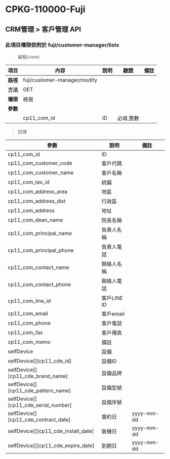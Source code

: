 # CPKG-110000-Fuji

## CRM管理 > 客戶管理 API

### 此項目權限依附於 fuji/customer-manager/lists

> 編輯(view)

| 項目                      | 內容                       | 說明                |驗證                      |   備註         |
|---------------------------|----------------------------|----------------------|-----------------|----------------|
| <b>路徑</b>               | fuji/customer-manager/modify    |                        |                |                  |
| <b>方法</b>               | GET                        |                    |                    |                 |
| <b>權限</b>               | 檢視                       |                     |                   |                 |
| <b>參數</b>               |                            |                       |                 |                 |
|                          | cp11_com_id             | ID            | 必填,整數               |                 |

> 回傳

| 參數                                                                        | 說明                            | 備註                           |
|----------------------------------------------------------------------------|--------------------------------|--------------------------------|
| cp11_com_id               | ID                            |                                |
| cp11_com_customer_code               | 客戶代碼                            |                                |
| cp11_com_customer_name               | 客戶名稱                            |                                |
| cp11_com_tax_id             | 統編                            |                                |
| cp11_com_address_area             | 地區                            |                                |
| cp11_com_address_dist             | 行政區                            |                                |
| cp11_com_address             | 地址                            |                                |
| cp11_com_dean_name             | 院長名稱                            |                                |
| cp11_com_principal_name             | 負責人名稱                            |                                |
| cp11_com_principal_phone             | 負責人電話                            |                                |
| cp11_com_contact_name             | 聯絡人名稱                            |                                |
| cp11_com_contact_phone             | 聯絡人電話                            |                                |
| cp11_com_line_id             | 客戶LINE ID                            |                                |
| cp11_com_email             | 客戶email                            |                                |
| cp11_com_phone             | 客戶電話                            |                                |
| cp11_com_fax             | 客戶傳真                            |                                |
| cp11_com_memo             | 備註                            |                                |
| selfDevice             | 設備                            |                                |
| selfDevice[][cp11_cde_id]             | 設備ID                            |                                |
| selfDevice[][cp11_cde_brand_name]             | 設備品牌                            |                                |
| selfDevice[][cp11_cde_pattern_name]             | 設備型號                            |                                |
| selfDevice[][cp11_cde_serial_number]             | 設備序號                            |                                |
| selfDevice[][cp11_cde_contract_date]             | 簽約日                            | yyyy-mm-dd                               |
| selfDevice[][cp11_cde_install_date]             | 裝機日                            | yyyy-mm-dd                               |
| selfDevice[][cp11_cde_expire_date]             | 到期日                            | yyyy-mm-dd                               |
